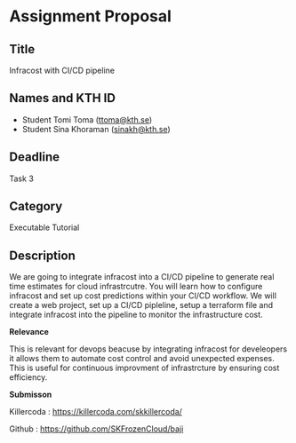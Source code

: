 # Assignment Proposal

## Title
Infracost with CI/CD pipeline

## Names and KTH ID

  - Student Tomi Toma (ttoma@kth.se)
  - Student Sina Khoraman (sinakh@kth.se)

## Deadline

Task 3

## Category

Executable Tutorial

## Description
We are going to integrate infracost into a CI/CD pipeline to generate real time estimates for cloud infrastrcutre. You will learn how to configure infracost and set up cost predictions within your CI/CD workflow. We will create a web project, set up a CI/CD pipleline, setup a terraform file and integrate infracost into the pipeline to monitor the infrastructure cost.

**Relevance**

This is relevant for devops beacuse by integrating infracost for develeopers it allows them to automate cost control and avoid unexpected expenses. This is useful for continuous improvment of infrastrcture by ensuring cost efficiency.

**Submisson**

Killercoda : https://killercoda.com/skkillercoda/ 

Github : https://github.com/SKFrozenCloud/baji
